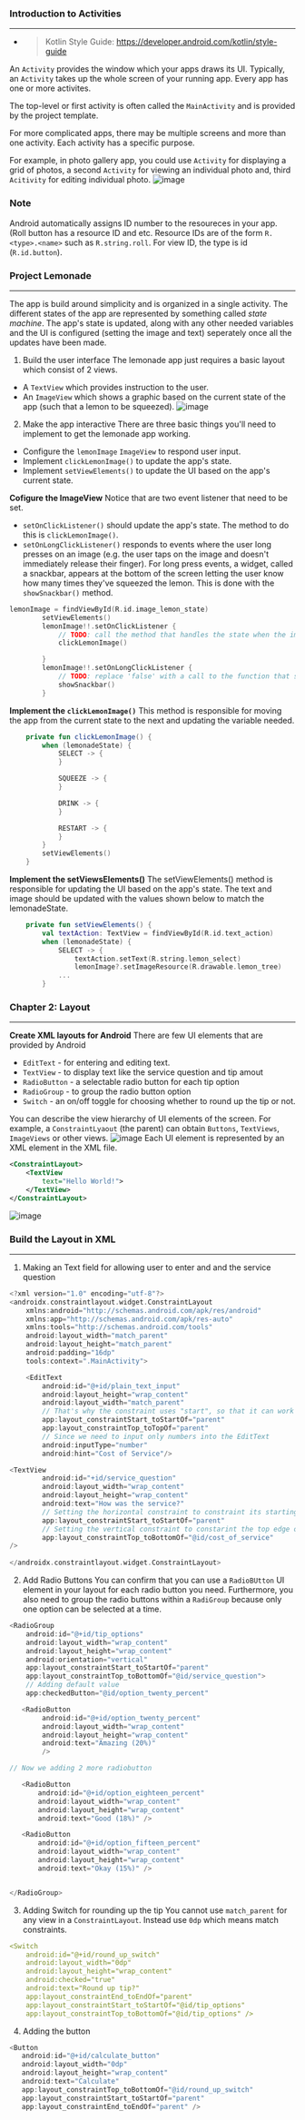 ### Introduction to Activities
---
* > Kotlin Style Guide: https://developer.android.com/kotlin/style-guide

An `Activity` provides the window which your apps draws its UI. Typically, an `Activity` takes up the whole screen of your running app. Every app has one or more activites.

The top-level or first activity is often called the `MainActivity` and is provided by the project template.

For more complicated apps, there may be multiple screens and more than one activity. Each activity has a specific purpose.

For example, in photo gallery app, you could use `Activity` for displaying a grid of photos, a second `Activity` for viewing an individual photo and, third `Acitivity` for editing individual photo.
![image](https://github.com/Xenoare/book-notes/assets/67181778/a4e666e8-bae7-44fc-bde5-e918f0e1c373)

### Note
Android automatically assigns ID number to the resoureces in your app. (Roll button has a resource ID and etc. Resource IDs are of the form `R.<type>.<name>` such as `R.string.roll`. For view ID, the type is id (`R.id.button`).

### Project Lemonade
---
The app is build around simplicity and is organized in a single activity. The different states of the app are represented by something called *state machine*. The app's state is updated, along with any other needed variables and the UI is configured (setting the image and text) seperately once all the updates have been made.

1. Build the user interface
The lemonade app just requires a basic layout which consist of 2 views.
- A `TextView` which provides instruction to the user.
- An `ImageView` which shows a graphic based on the current state of the app (such that a lemon to be squeezed).
![image](https://github.com/Xenoare/book-notes/assets/67181778/d15777f8-bbd3-4b66-ae64-8d0bab44196c)

2. Make the app interactive
There are three basic things you'll need to implement to get the lemonade app working.
- Configure the `lemonImage`  `ImageView` to respond user input.
- Implement `clickLemonImage()` to update the app's state.
- Implement `setViewElements()` to update the UI based on the app's current state.

**Cofigure the ImageView**
Notice that are two event listener that need to be set.
- `setOnClickListener()` should update the app's state. The method to do this is `clickLemonImage()`.
- `setOnLongClickListener()` responds to events where the user long presses on an image (e.g. the user taps on the image and doesn't immediately release their finger). For long press events, a widget, called a snackbar, appears at the bottom of the screen letting the user know how many times they've squeezed the lemon. This is done with the `showSnackbar()` method.
```kotlin
lemonImage = findViewById(R.id.image_lemon_state)
        setViewElements()
        lemonImage!!.setOnClickListener {
            // TODO: call the method that handles the state when the image is clicked
            clickLemonImage()

        }
        lemonImage!!.setOnLongClickListener {
            // TODO: replace 'false' with a call to the function that shows the squeeze count
            showSnackbar()
        }
```

**Implement the `clickLemonImage()`**
This method is responsible for moving the app from the current state to the next and updating the variable needed.
```kotlin
    private fun clickLemonImage() {
        when (lemonadeState) {
            SELECT -> {
            }

            SQUEEZE -> {
            }

            DRINK -> {
            }

            RESTART -> {
            }
        }
        setViewElements()
    }
```

**Implement the setViewsElements()**
The setViewElements() method is responsible for updating the UI based on the app's state. The text and image should be updated with the values shown below to match the lemonadeState.
```kotlin
    private fun setViewElements() {
        val textAction: TextView = findViewById(R.id.text_action)
        when (lemonadeState) {
            SELECT -> {
                textAction.setText(R.string.lemon_select)
                lemonImage?.setImageResource(R.drawable.lemon_tree)
            ...
        }
```

### Chapter 2: Layout
---
**Create XML layouts for Android**
There are few UI elements that are provided by Android
- `EditText` - for entering and editing text.
- `TextView` - to display text like the service question and tip amout
- `RadioButton` - a selectable radio button for each tip option
- `RadioGroup` - to group the radio button option
- `Switch` - an on/off toggle for choosing whether to round up the tip or not.

You can describe the view hierarchy of UI elements of the screen. For example, a `ConstraintLyaout` (the parent) can obtain `Buttons`, `TextViews`, `ImageViews` or other views.
![image](https://github.com/Xenoare/book-notes/assets/67181778/10b04b76-c155-4891-8fc7-a3f9d07109b5)
Each UI element is represented by an XML element in the XML file.
```xml
<ConstraintLayout>
    <TextView
        text="Hello World!">
    </TextView>
</ConstraintLayout>
```
![image](https://github.com/Xenoare/book-notes/assets/67181778/5cd83a18-07c5-48b8-95e5-986ed7e124dc)

### Build the Layout in XML
---
1. Making an Text field for allowing user to enter and and the service question
```kotlin
<?xml version="1.0" encoding="utf-8"?>
<androidx.constraintlayout.widget.ConstraintLayout     
    xmlns:android="http://schemas.android.com/apk/res/android"
    xmlns:app="http://schemas.android.com/apk/res-auto"
    xmlns:tools="http://schemas.android.com/tools"
    android:layout_width="match_parent"
    android:layout_height="match_parent"
    android:padding="16dp"
    tools:context=".MainActivity">

    <EditText
        android:id="@+id/plain_text_input"
        android:layout_height="wrap_content"
        android:layout_width="match_parent"
        // That's why the constraint uses "start", so that it can work with either LTR or RTL languages. Similarly, constraints use "end" instead of right
        app:layout_constraintStart_toStartOf="parent"
        app:layout_constraintTop_toTopOf="parent"
        // Since we need to input only numbers into the EditText
        android:inputType="number"
        android:hint="Cost of Service"/>

<TextView
        android:id="+id/service_question"
        android:layout_width="wrap_content"
        android:layout_height="wrap_content"
        android:text="How was the service?"
        // Setting the horizontal constraint to constraint its starting edge of the parent.
        app:layout_constraintStart_toStartOf="parent"
        // Setting the vertical constraint to constarint the top edge of the text
        app:layout_constraintTop_toBottomOf="@id/cost_of_service"
/>
  
</androidx.constraintlayout.widget.ConstraintLayout>
```

2. Add Radio Buttons
You can confirm that you can use a `RadioBUtton` UI element in your layout for each radio button you need. Furthermore, you also need to group the radio buttons within a `RadiGroup` because only one option can be selected at a time.
```kotlin
<RadioGroup
    android:id="@+id/tip_options"
    android:layout_width="wrap_content"
    android:layout_height="wrap_content"
    android:orientation="vertical"
    app:layout_constraintStart_toStartOf="parent"
    app:layout_constraintTop_toBottomOf="@id/service_question">
    // Adding default value
    app:checkedButton="@id/option_twenty_percent"

   <RadioButton
        android:id="@+id/option_twenty_percent"
        android:layout_width="wrap_content"
        android:layout_height="wrap_content"
        android:text="Amazing (20%)"
        />

// Now we adding 2 more radiobutton

   <RadioButton
       android:id="@+id/option_eighteen_percent"
       android:layout_width="wrap_content"
       android:layout_height="wrap_content"
       android:text="Good (18%)" />

   <RadioButton
       android:id="@+id/option_fifteen_percent"
       android:layout_width="wrap_content"
       android:layout_height="wrap_content"
       android:text="Okay (15%)" />


</RadioGroup>
```

3. Adding Switch for rounding up the tip
You cannot use `match_parent` for any view in a `ConstraintLayout`. Instead use `0dp` which means match constraints.
```yaml
<Switch
    android:id="@+id/round_up_switch"
    android:layout_width="0dp"
    android:layout_height="wrap_content"
    android:checked="true"
    android:text="Round up tip?"
    app:layout_constraintEnd_toEndOf="parent"
    app:layout_constraintStart_toStartOf="@id/tip_options"
    app:layout_constraintTop_toBottomOf="@id/tip_options" />
```

4. Adding the button
```kotlin
<Button
   android:id="@+id/calculate_button"
   android:layout_width="0dp"
   android:layout_height="wrap_content"
   android:text="Calculate"
   app:layout_constraintTop_toBottomOf="@id/round_up_switch"
   app:layout_constraintStart_toStartOf="parent"
   app:layout_constraintEnd_toEndOf="parent" />
```

